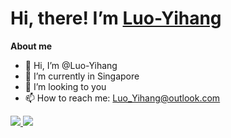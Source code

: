 # Hi, there!  I’m [Luo-Yihang](https://darklyh.com)

**About me**
- 👋 Hi, I’m @Luo-Yihang
- 🌱 I’m currently in Singapore
- 💞️ I’m looking to you
- 📫 How to reach me: Luo_Yihang@outlook.com

<div styles="display: flex; flex-direction: row; align-items: center">
<a href="https://github.com/Luo-Yihang">
  <img src="https://github-readme-stats.vercel.app/api?username=Luo-Yihang&show_icons=true&theme=dark" />
</a>
<a href="https://github.com/Luo-Yihang">
  <img src="https://github-readme-stats.vercel.app/api/top-langs/?username=Luo-Yihang&layout=compact&theme=dark" />
</a>

